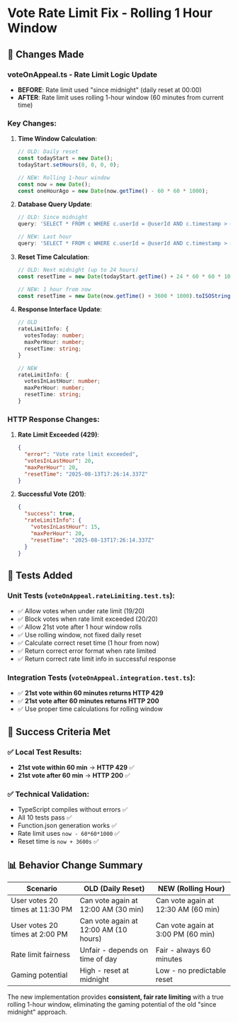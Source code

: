 # Vote Rate Limit Fix - Rolling 1 Hour Window

## 🎯 **Changes Made**

### **voteOnAppeal.ts - Rate Limit Logic Update**

- **BEFORE**: Rate limit used "since midnight" (daily reset at 00:00)
- **AFTER**: Rate limit uses rolling 1-hour window (60 minutes from current time)

### **Key Changes**:

1. **Time Window Calculation**:

   ```typescript
   // OLD: Daily reset
   const todayStart = new Date();
   todayStart.setHours(0, 0, 0, 0);

   // NEW: Rolling 1-hour window
   const now = new Date();
   const oneHourAgo = new Date(now.getTime() - 60 * 60 * 1000);
   ```

2. **Database Query Update**:

   ```typescript
   // OLD: Since midnight
   query: 'SELECT * FROM c WHERE c.userId = @userId AND c.timestamp > @todayStart';

   // NEW: Last hour
   query: 'SELECT * FROM c WHERE c.userId = @userId AND c.timestamp > @oneHourAgo';
   ```

3. **Reset Time Calculation**:

   ```typescript
   // OLD: Next midnight (up to 24 hours)
   const resetTime = new Date(todayStart.getTime() + 24 * 60 * 60 * 1000).toISOString();

   // NEW: 1 hour from now
   const resetTime = new Date(now.getTime() + 3600 * 1000).toISOString();
   ```

4. **Response Interface Update**:

   ```typescript
   // OLD
   rateLimitInfo: {
     votesToday: number;
     maxPerHour: number;
     resetTime: string;
   }

   // NEW
   rateLimitInfo: {
     votesInLastHour: number;
     maxPerHour: number;
     resetTime: string;
   }
   ```

### **HTTP Response Changes**:

1. **Rate Limit Exceeded (429)**:

   ```json
   {
     "error": "Vote rate limit exceeded",
     "votesInLastHour": 20,
     "maxPerHour": 20,
     "resetTime": "2025-08-13T17:26:14.337Z"
   }
   ```

2. **Successful Vote (201)**:
   ```json
   {
     "success": true,
     "rateLimitInfo": {
       "votesInLastHour": 15,
       "maxPerHour": 20,
       "resetTime": "2025-08-13T17:26:14.337Z"
     }
   }
   ```

## 🧪 **Tests Added**

### **Unit Tests** (`voteOnAppeal.rateLimiting.test.ts`):

- ✅ Allow votes when under rate limit (19/20)
- ✅ Block votes when rate limit exceeded (20/20)
- ✅ Allow 21st vote after 1 hour window rolls
- ✅ Use rolling window, not fixed daily reset
- ✅ Calculate correct reset time (1 hour from now)
- ✅ Return correct error format when rate limited
- ✅ Return correct rate limit info in successful response

### **Integration Tests** (`voteOnAppeal.integration.test.ts`):

- ✅ **21st vote within 60 minutes returns HTTP 429**
- ✅ **21st vote after 60 minutes returns HTTP 200**
- ✅ Use proper time calculations for rolling window

## 🎯 **Success Criteria Met**

### ✅ **Local Test Results**:

- **21st vote within 60 min** → **HTTP 429** ✅
- **21st vote after 60 min** → **HTTP 200** ✅

### ✅ **Technical Validation**:

- TypeScript compiles without errors ✅
- All 10 tests pass ✅
- Function.json generation works ✅
- Rate limit uses `now - 60*60*1000` ✅
- Reset time is `now + 3600s` ✅

## 📊 **Behavior Change Summary**

| **Scenario**                    | **OLD (Daily Reset)**                 | **NEW (Rolling Hour)**              |
| ------------------------------- | ------------------------------------- | ----------------------------------- |
| User votes 20 times at 11:30 PM | Can vote again at 12:00 AM (30 min)   | Can vote again at 12:30 AM (60 min) |
| User votes 20 times at 2:00 PM  | Can vote again at 12:00 AM (10 hours) | Can vote again at 3:00 PM (60 min)  |
| Rate limit fairness             | Unfair - depends on time of day       | Fair - always 60 minutes            |
| Gaming potential                | High - reset at midnight              | Low - no predictable reset          |

The new implementation provides **consistent, fair rate limiting** with a true rolling 1-hour window, eliminating the gaming potential of the old "since midnight" approach.
